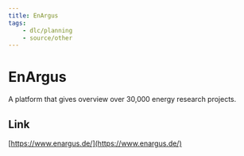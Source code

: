 ```yaml
---
title: EnArgus
tags:
    - dlc/planning
    - source/other
---
```

# EnArgus
A platform that gives overview over 30,000 energy research projects.

## Link
[https://www.enargus.de/](https://www.enargus.de/)